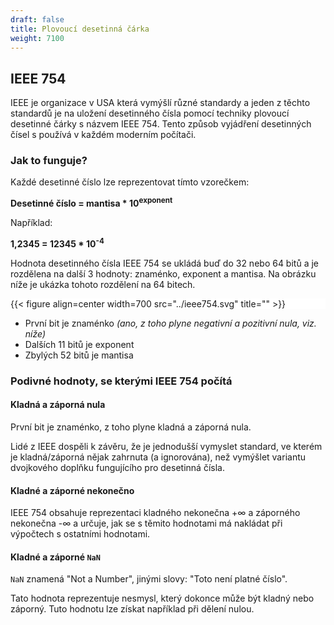 ```yaml
---
draft: false
title: Plovoucí desetinná čárka
weight: 7100
---
```


## IEEE 754

IEEE je organizace v USA která vymýšlí různé standardy a jeden z těchto standardů je na uložení desetinného čísla pomocí techniky plovoucí desetinné čárky s názvem IEEE 754. Tento způsob vyjádření desetinných čísel s používá v každém moderním počítači.

### Jak to funguje?

Každé desetinné číslo lze reprezentovat tímto vzorečkem:

**Desetinné číslo = mantisa * 10<sup>exponent</sup>**

Například:

**1,2345 = 12345 * 10<sup>-4</sup>**

Hodnota desetinného čísla IEEE 754 se ukládá buď do 32 nebo 64 bitů a je rozdělena na další 3 hodnoty: znaménko, exponent a mantisa. Na obrázku níže je ukázka tohoto rozdělení na 64 bitech.

<div style="background-color:white;">

{{< figure align=center width=700 src="../ieee754.svg" title="" >}}

</div>

- První bit je znaménko *(ano, z toho plyne negativní a pozitivní nula, viz. níže)*
- Dalších 11 bitů je exponent
- Zbylých 52 bitů je mantisa

### Podivné hodnoty, se kterými IEEE 754 počítá

#### Kladná a záporná nula

První bit je znaménko, z toho plyne kladná a záporná nula.

Lidé z IEEE dospěli k závěru, že je jednodušší vymyslet standard, ve kterém je kladná/záporná nějak zahrnuta (a ignorována), než vymýšlet variantu dvojkového doplňku fungujícího pro desetinná čísla.

#### Kladné a záporné nekonečno

IEEE 754 obsahuje reprezentaci kladného nekonečna +∞ a záporného nekonečna -∞ a určuje, jak se s těmito hodnotami má nakládat při výpočtech s ostatními hodnotami.

#### Kladné a záporné `NaN`

`NaN` znamená "Not a Number", jinými slovy: "Toto není platné číslo". 

Tato hodnota reprezentuje nesmysl, který dokonce může být kladný nebo záporný. Tuto hodnotu lze získat například při dělení nulou.